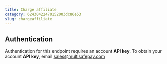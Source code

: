 ```yaml
---
title: Charge affiliate
category: 62430422470152003dc86e53
slug: chargeaffiliate
---
```


## Authentication

Authentication for this endpoint requires an account **API key**. To obtain your account **API key**, email <sales@multisafepay.com>